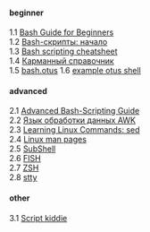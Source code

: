 #### beginner
1.1 [Bash Guide for Beginners](https://www.tldp.org/LDP/Bash-Beginners-Guide/html/)  
1.2 [Bash-скрипты: начало](https://habr.com/ru/company/ruvds/blog/325522/)  
1.3 [Bash scripting cheatsheet](https://devhints.io/bash)  
1.4 [Карманный справочник](https://slack-files.com/files-pri-safe/T73A2HU1L-FTEKZQ882/bash_____________________________________________________________.pdf?c=1582268809-f7a8d24379df527139424f9186e778ea4758fa9a)  
1.5 [bash.otus](https://otus.ru/media-private/bb/be/%D0%A2%D0%B5%D0%BE%D1%80%D0%B8%D1%8F_Bash-5373-bbbe25.pdf?hash=ElEps9phUnYcI2rTFQ5SIA&expires=1582295049)
1.6 [example otus shell](https://gitlab.com/otus_linux/stands-05-bash)  
 
#### advanced
2.1 [Advanced Bash-Scripting Guide](https://www.opennet.ru/docs/RUS/bash_scripting_guide/)  
2.2 [Язык обработки данных AWK](https://www.opennet.ru/docs/RUS/awk/)  
2.3 [Learning Linux Commands: sed](https://linuxconfig.org/learning-linux-commands-sed)  
2.4 [Linux man pages](https://linux.die.net/man/)  
2.5 [SubShell](https://mywiki.wooledge.org/SubShell)  
2.6 [FISH](https://github.com/oh-my-fish/oh-my-fish)  
2.7 [ZSH](https://github.com/ohmyzsh/ohmyzsh)  
2.8 [stty](https://linux.die.net/man/1/stty)  

#### other  
3.1 [Script kiddie](https://ru.wikipedia.org/wiki/Скрипт-кидди)
